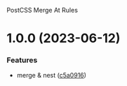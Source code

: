 PostCSS Merge At Rules

# 1.0.0 (2023-06-12)


### Features

* merge & nest ([c5a0916](https://github.com/vis97c/postcss-merge-at-rules/commit/c5a0916d712680342daf5378aac9a8313da761b9))
